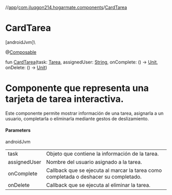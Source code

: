 //[app](../../index.md)/[com.jluqgon214.hogarmate.components](index.md)/[CardTarea](-card-tarea.md)

# CardTarea

[androidJvm]\

@[Composable](https://developer.android.com/reference/kotlin/androidx/compose/runtime/Composable.html)

fun [CardTarea](-card-tarea.md)(task: [Tarea](../com.jluqgon214.hogarmate.model/-tarea/index.md), assignedUser: [String](https://kotlinlang.org/api/latest/jvm/stdlib/kotlin-stdlib/kotlin/-string/index.html), onComplete: () -&gt; [Unit](https://kotlinlang.org/api/latest/jvm/stdlib/kotlin-stdlib/kotlin/-unit/index.html), onDelete: () -&gt; [Unit](https://kotlinlang.org/api/latest/jvm/stdlib/kotlin-stdlib/kotlin/-unit/index.html))

# Componente que representa una tarjeta de tarea interactiva.

Este componente permite mostrar información de una tarea, asignarla a un usuario, completarla o eliminarla mediante gestos de deslizamiento.

#### Parameters

androidJvm

| | |
|---|---|
| task | Objeto que contiene la información de la tarea. |
| assignedUser | Nombre del usuario asignado a la tarea. |
| onComplete | Callback que se ejecuta al marcar la tarea como completada o deshacer su completado. |
| onDelete | Callback que se ejecuta al eliminar la tarea. |
